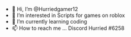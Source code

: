 - 👋 Hi, I’m @Hurriedgamer12
- 👀 I’m interested in Scripts for games on roblox
- 🌱 I’m currently learning coding
- 📫 How to reach me ... Discord Hurried #6258

<!---
Hurriedgamer12/Hurriedgamer12 is a ✨ special ✨ repository because its `README.md` (this file) appears on your GitHub profile.
You can click the Preview link to take a look at your changes.
--->

